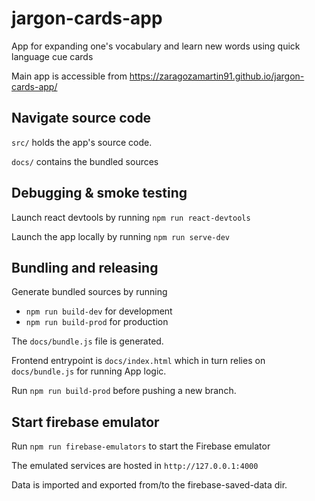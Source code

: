 # jargon-cards-app

App for expanding one's vocabulary and learn new words using quick language cue cards

Main app is accessible from https://zaragozamartin91.github.io/jargon-cards-app/

## Navigate source code

`src/` holds the app's source code.

`docs/` contains the bundled sources

## Debugging & smoke testing

Launch react devtools by running `npm run react-devtools`

Launch the app locally by running `npm run serve-dev`

## Bundling and releasing

Generate bundled sources by running
* `npm run build-dev` for development
* `npm run build-prod` for production

The `docs/bundle.js` file is generated.

Frontend entrypoint is `docs/index.html` which in turn relies on  `docs/bundle.js` for running App logic.

Run `npm run build-prod` before pushing a new branch.

## Start firebase emulator

Run `npm run firebase-emulators` to start the Firebase emulator

The emulated services are hosted in `http://127.0.0.1:4000`

Data is imported and exported from/to the firebase-saved-data dir.

